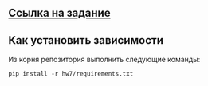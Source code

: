 ## [Ссылка на задание](https://gist.github.com/pacifikus/b3fc081d8412ce6d76063b33edc53995)
## Как установить зависимости
Из корня репозитория выполнить следующие команды:
```
pip install -r hw7/requirements.txt
```